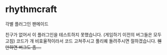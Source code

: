 # rhythmcraft
각별 플러그인 팬메이드

친구가 없어서 이 플러그인을 테스트하지 못했습니다. (게임하기 이전의 버그들은 모두 고침)
코드가 개 비효율적이라서 코드 고쳐주시고 풀리퀘 돌려주시면 절하겠습니다.
~~웬만하면 버그도 좀....~~
